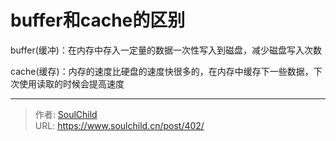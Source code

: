 # buffer和cache的区别

<!--more-->
buffer(缓冲)：在内存中存入一定量的数据一次性写入到磁盘，减少磁盘写入次数

cache(缓存)：内存的速度比硬盘的速度快很多的，在内存中缓存下一些数据，下次使用读取的时候会提高速度


---

> 作者: [SoulChild](https://www.soulchild.cn)  
> URL: https://www.soulchild.cn/post/402/  


